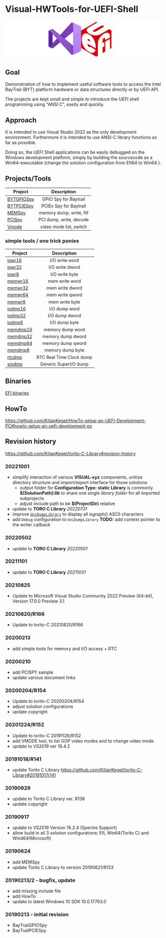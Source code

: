 # Visual-HWTools-for-UEFI-Shell
![visualUefi](https://github.com/KilianKegel/Visual-Studio-for-UEFI-Shell/blob/master/visualUefiWide.png)
## Goal
Demonstration of how to implement useful software tools to access
the Intel BayTrail (BYT) platform hardware or data structures directly or
by UEFI API.

The projects are kept small and simple to introduce the UEFI shell
programming using "ANSI C", easily and quickly.

## Approach
It is intended to use Visual Studio 2022 as the only development environment.
Furthermore it is intended to use ANSI-C library functions as far as possible.

Doing so, the UEFI Shell applications can be easily debugged
on the Windows development platform, simply by building the sourcecode
as a Win64-executable (change the solution configuration from Efi64 to Win64 ).
## Projects/Tools
| Project   |      Description      |
|----------|:-------------:|
|[BYTGPIOSpy](BYTGPIOSpy)   |   GPIO Spy for Baytrail       |
|[BYTPCIESpy](BYTPCIESpy)   |   PCIEx Spy for Baytrail      |
|[MEMSpy](MEMSpy)           |   memory dump, write, fill     |
|[PCISpy](PCISpy)           |   PCI dump, write, decode      |
|[Vmode](Vmode)             |   video mode list, switch      |

### simple tools / one trick ponies
| Project   |      Description      |
|----------|:-------------:|
[iowr16](iowr16)            |  I/O write word            |  
[iowr32](iowr32)            |  I/O write dword           |  
[iowr8](iowr8)              |  I/O write byte            |  
[memwr16](memwr16)          |  mem write word            |  
[memwr32](memwr32)          |  mem write dword           |  
[memwr64](memwr64)          |  mem write qword           |  
[memwr8](memwr8)            |  mem write byte            |  
[iodmp16](iodmp16)          |  I/O dump word             |  
[iodmp32](iodmp32)          |  I/O dump dword            |  
[iodmp8](iodmp8)            |  I/O dump byte             |  
[memdmp16](memdmp16)        |  memory dump word          |  
[memdmp32](memdmp32)        |  memory dump dword         |  
[memdmp64](memdmp64)        |  memory dump qword         |  
[memdmp8](memdmp8)          |  memory dump byte          |  
[rtcdmp](rtcdmp)            |  RTC Real Time Clock dump  |
[siodmp](siodmp)            |  Generic SuperI/O dump     |  

## Binaries
[EFI binaries](https://github.com/KilianKegel/Visual-HWTools-for-UEFI-Shell/tree/master/x64/UEFIx86-64%20(Torito%20C%20Library))

## HowTo
https://github.com/KilianKegel/HowTo-setup-an-UEFI-Development-PC#howto-setup-an-uefi-development-pc

## Revision history
https://github.com/KilianKegel/torito-C-Library#revision-history
### 20221001
* simplify interaction of various **VISUAL-xyz** components, unitize directory structure 
  and import/export interface for those solutions
    * output folder for **Configuration Type: static Library** is commonly **$(SolutionPath)**\\***lib***
      to share one single *library folder* for all imported subprojects
    * adjust include path to be **$(ProjectDir)** relative
* update to **TORO C Library** *20220731*
* improve [`UniDumpLibrary`](https://github.com/KilianKegel/Visual-HWTools-for-UEFI-Shell/blob/master/UniDumpLibrary/UniDump.c#L55)
  to display all *isgraph()* ASCII characters
* add `Debug` configuration to `UniDumpLibrary`
**TODO:** add context pointer to the writer callback

### 20220502
* update to **TORO C Library** *20220501*
### 20211101
* update to **TORO C Library** *20211031*
### 20210825
* Update to Microsoft Visual Studio Community 2022 Preview (64-bit), Version 17.0.0 Preview 3.1
### 20210820/R166
* Update to torito-C 20210820/R166
### 20200213
* add simple tools for memory and I/O access + RTC
### 20200210
* add PCISPY sample
* update various document links
### 20200204/R154
* Update to torito-C 20200204/R154
* adjust solution configurations
* update copyright
### 20201224/R152
* Update to torito-C 20191126/R152
* add VMODE tool, to list GOP video modes and to change video mode
* update to VS2019 ver 16.4.2
### 20191018/R141
* update Torito C Library https://github.com/KilianKegel/torito-C-Library#20191017r141
### 20190929
* update to Torito C Library ver. R138
* update copyright

### 20190917
* update to VS2019 Version 16.2.4 (Spectre Support)
* allow build in all 3 solution configurations: Efi, Win64(Torito C) and Wind64(Microsoft)

### 20190624
* add MEMSpy
* update Torito C Library to version 20190621/R133

### 20190213/2 - bugfix, update
* add missing include file
* add HowTo
* update to latest Windows 10 SDK 10.0.17763.0

### 20190213 - initial revision
* BayTrailGPIOSpy
* BayTrailPCIESpy
